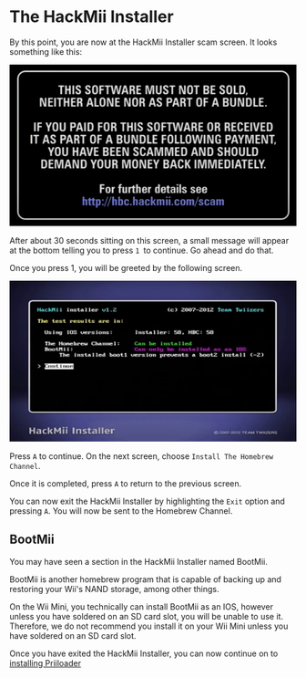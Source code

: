 # The HackMii Installer
By this point, you are now at the HackMii Installer scam screen. It looks something like this:
<p> </p>
<img src="/assets/images/hackmiiscamscreen.png" alt="HackMii Scam Screen" />

After about 30 seconds sitting on this screen, a small message will appear at the bottom telling you to press ``1 ``to continue. Go ahead and do that.

Once you press 1, you will be greeted by the following screen.

<img src="/assets/images/hackmiimenuios.png" alt="HackMii Menu" />

Press ``A`` to continue. On the next screen, choose ``Install The Homebrew Channel``.

Once it is completed, press ``A`` to return to the previous screen. 

You can now exit the HackMii Installer by highlighting the ``Exit`` option and pressing ``A``. You will now be sent to the Homebrew Channel.

## BootMii
You may have seen a section in the HackMii Installer named BootMii.

BootMii is another homebrew program that is capable of backing up and restoring your Wii's NAND storage, among other things. 

On the Wii Mini, you technically can install BootMii as an IOS, however unless you have soldered on an SD card slot, you will be unable to use it. Therefore, we do not recommend you install it on your Wii Mini unless you have soldered on an SD card slot.


Once you have exited the HackMii Installer, you can now continue on to [installing Priiloader](/wiiminipriiloader)